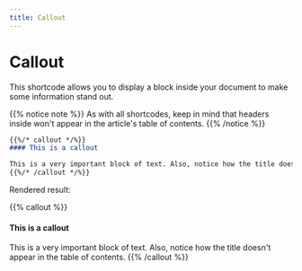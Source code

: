 ```yaml
---
title: Callout
---
```


# Callout

This shortcode allows you to display a block inside your document to make some information stand out.

{{% notice note %}}
As with all shortcodes, keep in mind that headers inside won't appear in the article's table of contents.
{{% /notice %}}

```markdown
{{%/* callout */%}}
#### This is a callout

This is a very important block of text. Also, notice how the title doesn't appear in the table of contents.
{{%/* /callout */%}} 
```

Rendered result:

{{% callout %}}
#### This is a callout

This is a very important block of text. Also, notice how the title doesn't appear in the table of contents.
{{% /callout %}} 
